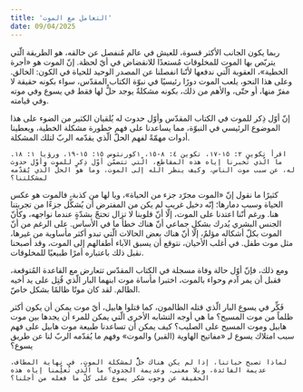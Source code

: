 ```yaml
---
title: 'التعامل مع الموت'
date: 09/04/2025
---
```


ربما يكون الجانب الأكثر قسوة، للعيش في عالم مُنفصل عن خالقه، هو الطريقة الّتي يتربّص بها الموت للمخلوقات مُستعدًا للانقضاض في أيّ لحظة. إنّ الموت هو «أجرة الخطية»، العقوبة الّتي ندفعها لأنّنا انفصلنا عن المصدر الوحيد للحياة في الكون: الخالق. وعلى هذا النحو، يلعب الموت دورًا رئيسيًا في نبوّة الكتاب المقدّس، سواء بكونه حقيقة لا مفرّ منها، أو حتّى، والأهم من ذلك، بكونه مشكلةٌ يوجد حلٌّ لها فقط في يسوع وفي موته وفي قيامته.

إنّ أوّل ذِكر للموت في الكتاب المقدّس وأوّل حدوث له يُلقيان الكثير من الضوء على هذا الموضوع الرئيسي في النبوّة، مما يساعدنا على فهم خطورة مشكلة الخطية، ويعطينا أدوات مهمّةً لفهم الحلّ الّذي يقدّمه الربّ لتلك المشكلة.

`اقرأ تكوين ٢: ١٥-١٧، تكوين ٤: ٨-١٥، ١كورنثوس ١٥: ١٥-١٩، ورؤيا ١: ١٨. ما الّذي تُخبرنا إياه هذه المقاطع، الّتي تتضمّن أوّل ذِكرٍ للموت وأوّل حدوث له، عن سبب موت الناس، وكيف ينظر الله إلى الموت، وما هو الحلّ الّذي يُقدّمه لمشكلتنا؟`

كثيرًا ما نقول إنّ «الموت مجرّد جزء من الحياة»، ويا لها من كذبة، فالموت هو عكس الحياة وسبب دمارها؛ إنّه دخيل غريب لم يكن من المفترض أن يُشكِّل جزءًا من تجربتنا هنا. ورغم أنّنا اعتدنا على الموت، إلّا أنّ قلوبنا لا تزال تحتجّ بشدّةٍ عندما نواجهه، وكأنّ الجنس البشري يُدرك بشكل جماعي أنّ هناك خطأ ما في الأساس. على الرغم من أنّ الموت بكلّ أشكاله مؤلمٌ، إلّا أنّ هناك بعض الحالات الّتي تبدو أكثر مأساوية من غيرها، مثل موت طفل. في أغلب الأحيان، نتوقع أن يسبق الآباء أطفالهم إلى الموت، وقد أصبحنا نقبل ذلك باعتباره أمرًا طبيعيًا للمخلوقات.

ومع ذلك، فإنّ أوّل حالة وفاة مسجلة في الكتاب المقدّس تتعارض مع القاعدة المُتوقعة، فقبل أن يمر آدم وحواء بالموت، اختبرا مأساة موت ابنهما البار الّذي قُتِل على يد أخيه الظالم. لقد كان موتًا ظالمًا بشكل خاصّ.

فَكِّر في يسوع البار الّذي قتله الظالمون، كما قتلوا هابيل، أيّ موت يمكن أن يكون أكثر ظلماً من موت المسيح؟ ما هي أوجه التشابه الأخرى الّتي يمكن للمرء أن يجدها بين موت هابيل وموت المسيح على الصليب؟ كيف يمكن أن تساعدنا طبيعة موت هابيل على فهم سبب امتلاك يسوع لـِ «مفاتيح الهاوية (القبر) والموت» وفهم ما يُقدّمه الربّ لنا عن طريق يسوع؟

`لماذا تصبح حياتنا، إذا لم يكن هناك حلٌّ لمشكلة الموت، في نهاية المطاف، عديمة الفائدة، وبلا معنى، وعديمة الجدوى؟ ما الّذي تُعلِّمنا إياه هذه الحقيقة عن وجوب شكر يسوع على كلّ ما فعله من أجلنا؟`